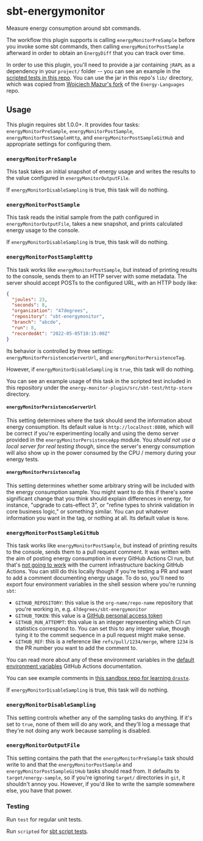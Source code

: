 # sbt-energymonitor

Measure energy consumption around sbt commands.

The workflow this plugin supports is calling `energyMonitorPreSample` before you invoke some sbt commands, then calling `energyMonitorPostSample` afterward in order to obtain an `EnergyDiff` that you can track over time.

In order to use this plugin, you'll need to provide a jar containing `jRAPL` as a dependency in your `project/` folder -- you can see an example in the [scripted tests in this repo](./src/sbt-test/sbt-energymonitor/simple/project/lib). You can use the jar in this repo's `lib/` directory, which was copied from [Wojciech Mazur's fork](https://github.com/WojciechMazur/Energy-Languages/tree/6a75af59de2c7602c382c7f7271ddeaa563e29e0) of the `Energy-Languages` repo.

## Usage

This plugin requires sbt 1.0.0+. It provides four tasks: `energyMonitorPreSample`, `energyMonitorPostSample`, `energyMonitorPostSampleHttp`, and `energyMonitorPostSampleGitHub` and appropriate settings for configuring them.

### `energyMonitorPreSample`

This task takes an initial snapshot of energy usage and writes the results to the value configured in `energyMonitorOutputFile`.

If `energyMonitorDisableSampling` is true, this task will do nothing.

### `energyMonitorPostSample`

This task reads the initial sample from the path configured in `energyMonitorOutputFile`, takes a new snapshot,
and prints calculated energy usage to the console.

If `energyMonitorDisableSampling` is true, this task will do nothing.

### `energyMonitorPostSampleHttp`

This task works like `energyMonitorPostSample`, but instead of printing results to the console, sends
them to an HTTP server with some metadata. The server should accept POSTs to the configured URL, with an HTTP body like:

```json
{
  "joules": 23,
  "seconds": 8,
  "organization": "47degrees",
  "repository": "sbt-energymonitor",
  "branch": "abcde",
  "run": 8,
  "recordedAt": "2022-05-05T10:15:00Z"
}
```

Its behavior is controlled by three settings: `energyMonitorPersistenceServerUrl`, and `energyMonitorPersistenceTag`.

However, if `energyMonitorDisableSampling` is `true`, this task will do nothing.

You can see an example usage of this task in the scripted test included in this repository under the `energy-monitor-plugin/src/sbt-test/http-store` directory.

#### `energyMonitorPersistenceServerUrl`

This setting determines where the task should send the information about energy consumption. Its default value is `http://localhost:8080`, which will be correct if you're experimenting locally and using the demo server provided in the `energyMonitorPersistenceApp` module. You _should not use a local server for real testing though_, since the server's energy consumption will also show up in the power consumed by the CPU / memory during your energy tests.

#### `energyMonitorPersistenceTag`

This setting determines whether some arbitrary string will be included with the energy consumption sample. You might want to do this if there's some significant change that you think should explain differences in energy, for instance, "upgrade to cats-effect 3", or "refine types to shrink validation in core business logic," or something similar. You can put whatever information you want in the tag, or nothing at all. Its default value is `None`.

### `energyMonitorPostSampleGitHub`

This task works like `energyMonitorPostSample`, but instead of printing results to the console, sends them to a pull request comment.
It was written with the aim of posting energy consumption in every GitHub Actions CI run, but that's
[not going to work](https://github.com/47degrees/sbt-energymonitor/pull/6#issuecomment-1054567642) with the
current infrastructure backing GitHub Actions. You can still do this locally though if you're testing a PR and
want to add a comment documenting energy usage. To do so, you'll need to export four environment variables in
the shell session where you're running `sbt`:

- `GITHUB_REPOSITORY`: this value is the `org-name/repo-name` repository that you're working in, e.g. `47degrees/sbt-energymonitor`
- `GITHUB_TOKEN`: this value is a [GitHub personal access token](https://docs.github.com/en/authentication/keeping-your-account-and-data-secure/creating-a-personal-access-token)
- `GITHUB_RUN_ATTEMPT`: this value is an integer representing which CI run statistics correspond to. You can set this to any integer value,
  though tying it to the commit sequence in a pull request might make sense.
- `GITHUB_REF`: this is a reference like `refs/pull/1234/merge`, where `1234` is the PR number you want to add the comment to.

You can read more about any of these environment variables in the
[default environment variables](https://docs.github.com/en/actions/learn-github-actions/environment-variables#default-environment-variables)
GitHub Actions documentation.

You can see example comments in [this sandbox repo for learning `droste`](https://github.com/jisantuc/droste-playground/pull/5#issuecomment-1055702006).

If `energyMonitorDisableSampling` is true, this task will do nothing.

### `energyMonitorDisableSampling`

This setting controls whether any of the sampling tasks do anything. If it's set to `true`, none of them will do any work, and they'll
log a message that they're not doing any work because sampling is disabled.

### `energyMonitorOutputFile`

This setting contains the path that the `energyMonitorPreSample` task should write to and that the `energyMonitorPostSample`
and `energyMonitorPostSampleGitHub` tasks should read from. It defaults to `target/energy-sample`, so if you're ignoring
`target/` directories in `git`, it shouldn't annoy you. However, if you'd like to write the sample somewhere else, you
have that power.

### Testing

Run `test` for regular unit tests.

Run `scripted` for [sbt script tests](http://www.scala-sbt.org/1.x/docs/Testing-sbt-plugins.html).

